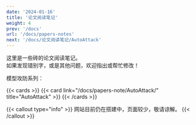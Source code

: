 ```yaml
---
date: '2024-01-16'
title: '论文阅读笔记'
weight: 4
prev: '/docs'
url: '/docs/papers-notes'
next: '/docs/论文阅读笔记/AutoAttack'
---
```


这里是一些砖的论文阅读笔记。  
如果发现错别字，或是其他问题，欢迎指出或帮忙修改！

模型攻防系列：

{{< cards >}}
  {{< card link="/docs/papers-note/AutoAttack/" title="AutoAttack" >}}
{{< /cards >}}

{{< callout type="info" >}}
网站目前仍在搭建中，页面较少，敬请谅解。
{{< /callout >}}